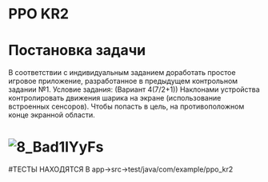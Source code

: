 # PPO KR2
# Постановка задачи
В соответствии с индивидуальным заданием доработать простое игровое   приложение, разработанное в предыдущем контрольном задании №1.
Условие задания: (Вариант 4(7/2+1)) Наклонами устройства контролировать движения шарика на экране (использование встроенных сенсоров). Чтобы попасть в цель, на противоположном конце экранной области.

# ![8_Bad1lYyFs](https://user-images.githubusercontent.com/54409358/212848995-ca1c8ebd-4184-4083-8166-55de87534e68.jpg)

#ТЕСТЫ НАХОДЯТСЯ В app->src->test/java/com/example/ppo_kr2
